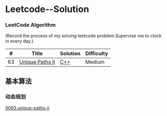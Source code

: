 Leetcode--Solution
========

### LeetCode Algorithm

(Record the process of my solving leetcode problem.Supervise me to clock in every day.)


| # | Title | Solution | Difficulty |
|---| ----- | -------- | ---------- |
|63|[Unique Paths II](https://leetcode-cn.com/problems/unique-paths-ii/) | [C++](./algorithms/uniquepathsii.md)|Medium|

## 基本算法

### 动态规划
[0063.unique-paths-ii](./algorithms/uniquepathsii.md)
